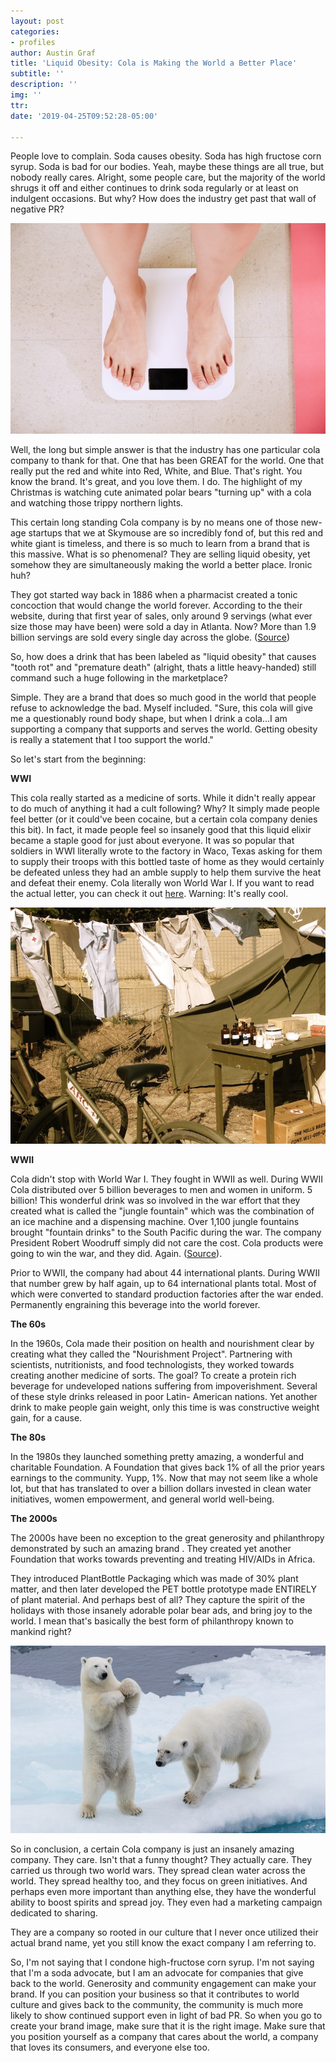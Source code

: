 ```yaml
---
layout: post
categories:
- profiles
author: Austin Graf
title: 'Liquid Obesity: Cola is Making the World a Better Place'
subtitle: ''
description: ''
img: ''
ttr: 
date: '2019-04-25T09:52:28-05:00'

---
```

People love to complain. Soda causes obesity. Soda has high fructose corn syrup. Soda is bad for our bodies. Yeah, maybe these things are all true, but nobody really cares. Alright, some people care, but the majority of the world shrugs it off and either continues to drink soda regularly or at least on indulgent occasions. But why? How does the industry get past that wall of negative PR?

![woman-standing-on-bathroom-scale-weighing-herself](/uploads/bathroom-scale-for-weightloss.jpg "bathroom-scale-for-weightloss")

Well, the long but simple answer is that the industry has one particular cola company to thank for that. One that has been GREAT for the world.  One that really put the red and white into Red, White, and Blue. That's right. You know the brand. It's great, and you love them. I do. The highlight of my Christmas is watching cute animated polar bears "turning up" with a cola and watching those trippy northern lights.

This certain long standing Cola company is by no means one of those new-age startups that we at Skymouse are so incredibly fond of, but this red and white giant is timeless, and there is so much to learn from a brand that is this massive. What is so phenomenal? They are selling liquid obesity, yet somehow they are simultaneously making the world a better place. Ironic huh?

They got started way back in 1886 when a pharmacist created a tonic concoction that would change the world forever. According to the their website, during that first year of sales, only around 9 servings (what ever size those may have been) were sold a day in Atlanta. Now? More than 1.9 billion servings are sold every single day across the globe. ([Source](https://www.worldofcoca-cola.com/about-us/coca-cola-history/ "about-us-coca-cola-history"))

So, how does a drink that has been labeled as "liquid obesity" that causes "tooth rot" and "premature death" (alright, thats a little heavy-handed) still command such a huge following in the marketplace?

Simple. They are a brand that does so much good in the world that people refuse to acknowledge the bad. Myself included. "Sure, this cola will give me a questionably round body shape, but when I drink a cola...I am supporting a company that supports and serves the world. Getting obesity is really a statement that I too support the world."

So let's start from the beginning:

**WWI**

This cola really started as a medicine of sorts. While it didn't really appear to do much of anything it had a cult following? Why? It simply made people feel better (or it could've been cocaine, but a certain cola company denies this bit). In fact, it made people feel so insanely good that this liquid elixir became a staple good for just about everyone. It was so popular that soldiers in WWI literally wrote to the factory in Waco, Texas asking for them to supply their troops with this bottled taste of home as they would certainly be defeated unless they had an amble supply to help them survive the heat and defeat their enemy. Cola literally won World War I. If you want to read the actual letter, you can check it out [here](https://www.thedailymeal.com/read-letter-wwi-troops-calling-coca-cola "read-letter-wwi-troops-calling-coca-cola"). Warning: It's really cool.

![white-nurse-dresses-on-a-clothes-line-in-a-military-camp](/uploads/white-dresses-drying-in-a-military-camp.jpg "white-nurse-dresses-on-a-clothes-line")

**WWII**

Cola didn't stop with World War I. They fought in WWII as well. During WWII Cola distributed over 5 billion beverages to men and women in uniform. 5 billion! This wonderful drink was so involved in the war effort that they created what is called the "jungle fountain" which was the combination of an ice machine and a dispensing machine. Over 1,100 jungle fountains brought "fountain drinks" to the South Pacific during the war. The company President Robert Woodruff simply did not care the cost. Cola products were going to win the war, and they did. Again. ([Source](https://www.coca-colacompany.com/stories/coke-and-the-us "stories-coke-and-the-us")).

Prior to WWII, the company had about 44 international plants. During WWII that number grew by half again, up to 64 international plants total. Most of which were converted to standard production factories after the war ended. Permanently engraining this beverage into the world forever.

**The 60s**

In the 1960s, Cola made their position on health and nourishment clear by creating what they called the "Nourishment Project". Partnering with scientists, nutritionists, and food technologists, they worked towards creating another medicine of sorts. The goal? To create a protein rich beverage for undeveloped nations suffering from impoverishment. Several of these style drinks released in poor Latin- American nations. Yet another drink to make people gain weight, only this time is was constructive weight gain, for a cause.

**The 80s**

In the 1980s they launched something pretty amazing, a wonderful and charitable Foundation. A Foundation that gives back 1% of all the prior years earnings to the community. Yupp, 1%. Now that may not seem like a whole lot, but that has translated to over a billion dollars invested in clean water initiatives, women empowerment, and general world well-being.

**The 2000s**

The 2000s have been no exception to the great generosity and philanthropy demonstrated by such an amazing brand . They created yet another Foundation that works towards preventing and treating HIV/AIDs in Africa.

They introduced PlantBottle Packaging which was made of 30% plant matter, and then later developed the PET bottle prototype made ENTIRELY of plant material. And perhaps best of all? They capture the spirit of the holidays with those insanely adorable polar bear ads, and bring joy to the world. I mean that's basically the best form of philanthropy known to mankind right?

![two-polar-bears-on-the-edge-of-the-ice-playing-one-standing-on-back-legs](/uploads/brian-mcmahon-1460292-unsplash.jpg "polar-bears-playing")

So in conclusion, a certain Cola company is just an insanely amazing company. They care. Isn't that a funny thought? They actually care. They carried us through two world wars. They spread clean water across the world. They spread healthy too, and they focus on green initiatives. And perhaps even more important than anything else, they have the wonderful ability to boost spirits and spread joy. They even had a marketing campaign dedicated to sharing.

They are a company so rooted in our culture that I never once utilized their actual brand name, yet you still know the exact company I am referring to.

So, I'm not saying that I condone high-fructose corn syrup. I'm not saying that I'm a soda advocate, but I am an advocate for companies that give back to the world. Generosity and community engagement can make your brand. If you can position your business so that it contributes to world culture and gives back to the community, the community is much more likely to show continued support even in light of bad PR. So when you go to create your brand image, make sure that it is the right image. Make sure that you position yourself as a company that cares about the world, a company that loves its consumers, and everyone else too. 